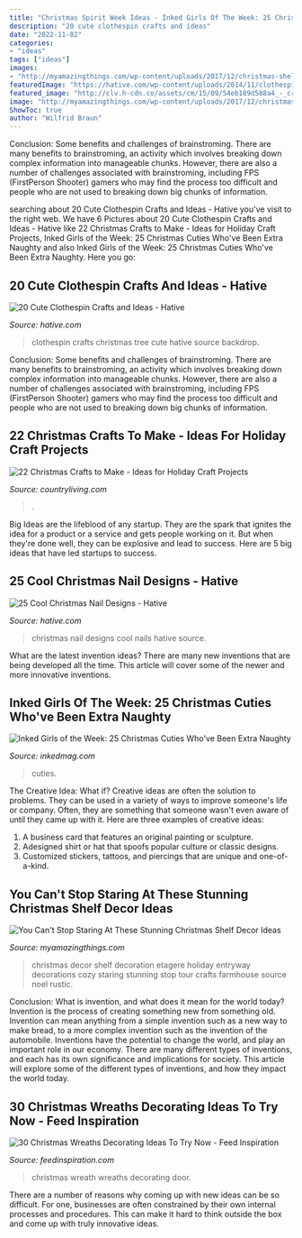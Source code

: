 ```yaml
---
title: "Christmas Spirit Week Ideas - Inked Girls Of The Week: 25 Christmas Cuties Who&#039;ve Been Extra Naughty"
description: "20 cute clothespin crafts and ideas"
date: "2022-11-02"
categories:
- "ideas"
tags: ["ideas"]
images:
- "http://myamazingthings.com/wp-content/uploads/2017/12/christmas-shelf-decor-4-.jpg"
featuredImage: "https://hative.com/wp-content/uploads/2014/11/clothespin-crafts/13-clothespin-christmas-tree.jpg"
featured_image: "http://clv.h-cdn.co/assets/cm/15/09/54eb189d588a4_-_crafts-kraft-paper-stockings-0114-s2.jpg"
image: "http://myamazingthings.com/wp-content/uploads/2017/12/christmas-shelf-decor-4-.jpg"
ShowToc: true
author: "Wilfrid Braun"
---
```



Conclusion: Some benefits and challenges of brainstroming.
There are many benefits to brainstroming, an activity which involves breaking down complex information into manageable chunks. However, there are also a number of challenges associated with brainstroming, including FPS (FirstPerson Shooter) gamers who may find the process too difficult and people who are not used to breaking down big chunks of information.

	

		
searching about 20 Cute Clothespin Crafts and Ideas - Hative you've visit to the right web. We have 6 Pictures about 20 Cute Clothespin Crafts and Ideas - Hative like 22 Christmas Crafts to Make - Ideas for Holiday Craft Projects, Inked Girls of the Week: 25 Christmas Cuties Who&#039;ve Been Extra Naughty and also Inked Girls of the Week: 25 Christmas Cuties Who&#039;ve Been Extra Naughty. Here you go:
		
    
## 20 Cute Clothespin Crafts And Ideas - Hative

<img loading=lazy src="https://hative.com/wp-content/uploads/2014/11/clothespin-crafts/13-clothespin-christmas-tree.jpg" onerror="this.onerror=null;this.src='https://tse4.mm.bing.net/th?id=OIP.2UxlKklp5793X9VPlsNlMwHaKZ&amp;pid=15.1';" alt="20 Cute Clothespin Crafts and Ideas - Hative">

_Source: hative.com_

>clothespin crafts christmas tree cute hative source backdrop. 

	

Conclusion: Some benefits and challenges of brainstroming.
There are many benefits to brainstroming, an activity which involves breaking down complex information into manageable chunks. However, there are also a number of challenges associated with brainstroming, including FPS (FirstPerson Shooter) gamers who may find the process too difficult and people who are not used to breaking down big chunks of information.

    
## 22 Christmas Crafts To Make - Ideas For Holiday Craft Projects

<img loading=lazy src="http://clv.h-cdn.co/assets/cm/15/09/54eb189d588a4_-_crafts-kraft-paper-stockings-0114-s2.jpg" onerror="this.onerror=null;this.src='https://tse3.mm.bing.net/th?id=OIP.KcIYPkenyZJ3v2uD_gfYmAHaJ4&amp;pid=15.1';" alt="22 Christmas Crafts to Make - Ideas for Holiday Craft Projects">

_Source: countryliving.com_

>. 

	

Big Ideas are the lifeblood of any startup. They are the spark that ignites the idea for a product or a service and gets people working on it. But when they're done well, they can be explosive and lead to success. Here are 5 big ideas that have led startups to success.

    
## 25 Cool Christmas Nail Designs - Hative

<img loading=lazy src="https://hative.com/wp-content/uploads/2014/11/christmas-nail-designs/23-cool-christmas-nail-designs.jpg" onerror="this.onerror=null;this.src='https://tse2.mm.bing.net/th?id=OIP.YwkPptte6xqRei9JY5AmXQHaIK&amp;pid=15.1';" alt="25 Cool Christmas Nail Designs - Hative">

_Source: hative.com_

>christmas nail designs cool nails hative source. 

	

What are the latest invention ideas?
There are many new inventions that are being developed all the time. This article will cover some of the newer and more innovative inventions.

    
## Inked Girls Of The Week: 25 Christmas Cuties Who&#039;ve Been Extra Naughty

<img loading=lazy src="https://www.inkedmag.com/.image/c_limit%2Ccs_srgb%2Cfl_progressive%2Cq_auto:good%2Cw_700/MTc3NTgzOTkyNjU1MDYyNjMy/131398955_1758446704325201_8331936372901867900_n.jpg" onerror="this.onerror=null;this.src='https://tse4.mm.bing.net/th?id=OIP.qdGFYft3Sj1M1XhfG2vD8gHaJQ&amp;pid=15.1';" alt="Inked Girls of the Week: 25 Christmas Cuties Who&#039;ve Been Extra Naughty">

_Source: inkedmag.com_

>cuties. 

	

The Creative Idea: What if?
Creative ideas are often the solution to problems. They can be used in a variety of ways to improve someone's life or company. Often, they are something that someone wasn't even aware of until they came up with it. Here are three examples of creative ideas: 
1. A business card that features an original painting or sculpture. 
2. Adesigned shirt or hat that spoofs popular culture or classic designs. 
3. Customized stickers, tattoos, and piercings that are unique and one-of-a-kind.

    
## You Can&#039;t Stop Staring At These Stunning Christmas Shelf Decor Ideas

<img loading=lazy src="http://myamazingthings.com/wp-content/uploads/2017/12/christmas-shelf-decor-4-.jpg" onerror="this.onerror=null;this.src='https://tse3.mm.bing.net/th?id=OIP._CG7Wx0Id1D7v5Zf-oFhzgHaOn&amp;pid=15.1';" alt="You Can&#039;t Stop Staring At These Stunning Christmas Shelf Decor Ideas">

_Source: myamazingthings.com_

>christmas decor shelf decoration etagere holiday entryway decorations cozy staring stunning stop tour crafts farmhouse source noel rustic. 

	

Conclusion: What is invention, and what does it mean for the world today?
Invention is the process of creating something new from something old. Invention can mean anything from a simple invention such as a new way to make bread, to a more complex invention such as the invention of the automobile. Inventions have the potential to change the world, and play an important role in our economy. There are many different types of inventions, and each has its own significance and implications for society. This article will explore some of the different types of inventions, and how they impact the world today.

    
## 30 Christmas Wreaths Decorating Ideas To Try Now - Feed Inspiration

<img loading=lazy src="http://feedinspiration.com/wp-content/uploads/2016/09/Winter-Christmas-Wreath-for-Door.jpg" onerror="this.onerror=null;this.src='https://tse3.mm.bing.net/th?id=OIP.LEgqfLeM8DXeZ1UOsBia3wHaJ5&amp;pid=15.1';" alt="30 Christmas Wreaths Decorating Ideas To Try Now - Feed Inspiration">

_Source: feedinspiration.com_

>christmas wreath wreaths decorating door. 

	

There are a number of reasons why coming up with new ideas can be so difficult. For one, businesses are often constrained by their own internal processes and procedures. This can make it hard to think outside the box and come up with truly innovative ideas.

